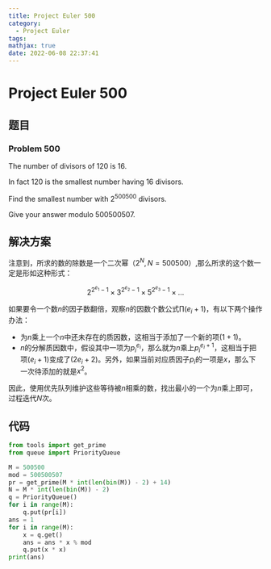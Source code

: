 ```yaml
---
title: Project Euler 500
category:
  - Project Euler
tags:
mathjax: true
date: 2022-06-08 22:37:41
---
```


<escape><!-- more --></escape>

# Project Euler 500

## 题目

### Problem 500

The number of divisors of $120$ is $16$.

In fact $120$ is the smallest number having $16$ divisors.

Find the smallest number with $2^{500500}$ divisors.

Give your answer modulo $500500507$.

## 解决方案

注意到，所求的数的除数是一个二次幂（$2^{N},N=500500$）,那么所求的这个数一定是形如这种形式：

$$2^{2^{e_1}-1}\times3^{2^{e_2}-1}\times 5^{2^{e_3}-1}\times \dots$$

如果要令一个数$n$的因子数翻倍，观察$n$的因数个数公式$\prod (e_i+1)$，有以下两个操作办法：

- 为$n$乘上一个$n$中还未存在的质因数，这相当于添加了一个新的项$(1+1)$。
- $n$的分解质因数中，假设其中一项为$p_i^{e_i}$，那么就为$n$乘上$p_i^{e_i+1}$，这相当于把项$(e_i+1)$变成了$(2e_i+2)$。另外，如果当前对应质因子$p_i$的一项是$x$，那么下一次待添加的就是$x^2$。

因此，使用优先队列维护这些等待被$n$相乘的数，找出最小的一个为$n$乘上即可，过程迭代$N$次。

## 代码

```py
from tools import get_prime
from queue import PriorityQueue

M = 500500
mod = 500500507
pr = get_prime(M * int(len(bin(M)) - 2) + 14)
N = M * int(len(bin(M)) - 2)
q = PriorityQueue()
for i in range(M):
    q.put(pr[i])
ans = 1
for i in range(M):
    x = q.get()
    ans = ans * x % mod
    q.put(x * x)
print(ans)

```
